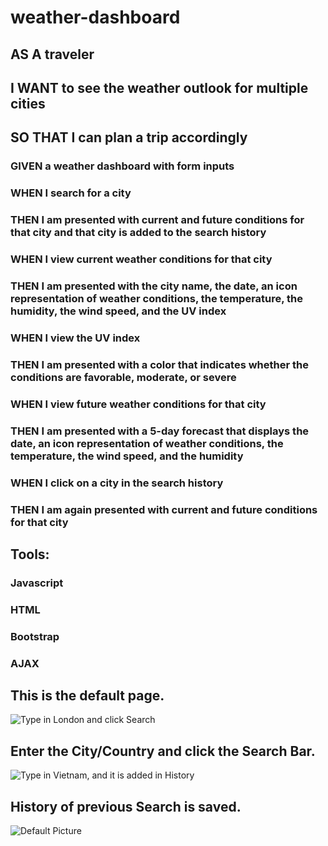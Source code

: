 # weather-dashboard
## AS A traveler
## I WANT to see the weather outlook for multiple cities
## SO THAT I can plan a trip accordingly

### GIVEN a weather dashboard with form inputs
### WHEN I search for a city
### THEN I am presented with current and future conditions for that city and that city is added to the search history
### WHEN I view current weather conditions for that city
### THEN I am presented with the city name, the date, an icon representation of weather conditions, the temperature, the humidity, the wind speed, and the UV index
### WHEN I view the UV index
### THEN I am presented with a color that indicates whether the conditions are favorable, moderate, or severe
### WHEN I view future weather conditions for that city
### THEN I am presented with a 5-day forecast that displays the date, an icon representation of weather conditions, the temperature, the wind speed, and the humidity
### WHEN I click on a city in the search history
### THEN I am again presented with current and future conditions for that city

## Tools:
### Javascript
### HTML
### Bootstrap
### AJAX

## This is the default page.
![Type in London and click Search](https://user-images.githubusercontent.com/37889335/144521161-838d8c87-12ff-495b-86bd-72af0861df5c.PNG)


## Enter the City/Country and click the Search Bar.
![Type in Vietnam, and it is added in History](https://user-images.githubusercontent.com/37889335/144521162-b427237b-ff51-4fc6-8202-56e5ad83f0fd.PNG)


## History of previous Search is saved.
![Default Picture](https://user-images.githubusercontent.com/37889335/144521165-057b4efe-082d-49b2-8f9b-8da8b29a916b.PNG)
